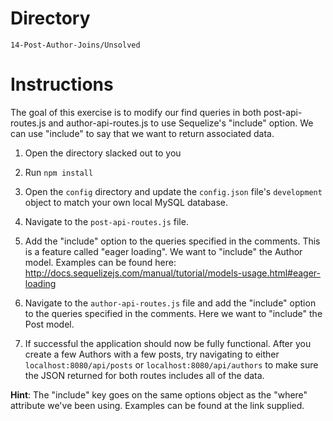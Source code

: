 # Directory

`14-Post-Author-Joins/Unsolved`

# Instructions

The goal of this exercise is to modify our find queries in both post-api-routes.js and author-api-routes.js to use Sequelize's "include" option. We can use "include" to say that we want to return associated data.

1. Open the directory slacked out to you

2. Run `npm install`

3. Open the `config` directory and update the `config.json` file's `development` object to match your own local MySQL database.

4. Navigate to the `post-api-routes.js` file.

5. Add the "include" option to the queries specified in the comments. This is a feature called "eager loading". We want to "include" the Author model. Examples can be found here:
   <http://docs.sequelizejs.com/manual/tutorial/models-usage.html#eager-loading>

6. Navigate to the `author-api-routes.js` file and add the "include" option to the queries specified in the comments. Here we want to "include" the Post model.

7. If successful the application should now be fully functional. After you create a few Authors with a few posts, try navigating to either `localhost:8080/api/posts` or `localhost:8080/api/authors` to make sure the JSON returned for both routes includes all of the data.

**Hint**: The "include" key goes on the same options object as the "where" attribute we've been using. Examples can be found at the link supplied.
